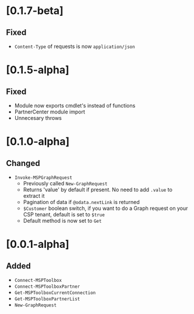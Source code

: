 # [0.1.7-beta]

## Fixed

- `Content-Type` of requests is now `application/json`

# [0.1.5-alpha]

## Fixed

- Module now exports cmdlet's instead of functions 
- PartnerCenter module import
- Unnecesary throws

# [0.1.0-alpha]

## Changed

- ```Invoke-MSPGraphRequest```
    - Previously called ```New-GraphRequest```
    - Returns 'value' by default if present. No need to add ```.value``` to extract it
    - Pagination of data if ```@odata.nextLink``` is returned
    - ```$Customer``` boolean switch, if you want to do a Graph request on your CSP tenant, default is set to ```$true```
    - Default method is now set to ```Get```

# [0.0.1-alpha]

## Added

- ```Connect-MSPToolbox```
- ```Connect-MSPToolboxPartner```
- ```Get-MSPToolboxCurrentConnection```
- ```Get-MSPToolboxPartnerList```
- ```New-GraphRequest```